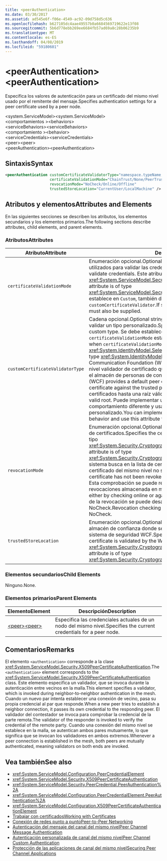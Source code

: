 ```yaml
---
title: <peerAuthentication>
ms.date: 03/30/2017
ms.assetid: ad545e6f-f06e-4549-ac92-09d758d5c636
ms.openlocfilehash: b627105dc4aae49557b0a6684569719622e13f08
ms.sourcegitcommit: 5b6d778ebb269ee6684fb57ad69a8c28b06235b9
ms.translationtype: MT
ms.contentlocale: es-ES
ms.lasthandoff: 04/08/2019
ms.locfileid: "59180601"
---
```

# <a name="peerauthentication"></a><span data-ttu-id="b9078-101">\<peerAuthentication></span><span class="sxs-lookup"><span data-stu-id="b9078-101">\<peerAuthentication></span></span>
<span data-ttu-id="b9078-102">Especifica los valores de autenticación para un certificado del mismo nivel usado por el remitente del mensaje.</span><span class="sxs-lookup"><span data-stu-id="b9078-102">Specifies authentication settings for a peer certificate used by a peer node.</span></span>  
  
 <span data-ttu-id="b9078-103">\<system.ServiceModel></span><span class="sxs-lookup"><span data-stu-id="b9078-103">\<system.ServiceModel></span></span>  
<span data-ttu-id="b9078-104">\<comportamientos ></span><span class="sxs-lookup"><span data-stu-id="b9078-104">\<behaviors></span></span>  
<span data-ttu-id="b9078-105">\<serviceBehaviors></span><span class="sxs-lookup"><span data-stu-id="b9078-105">\<serviceBehaviors></span></span>  
<span data-ttu-id="b9078-106">\<comportamiento ></span><span class="sxs-lookup"><span data-stu-id="b9078-106">\<behavior></span></span>  
<span data-ttu-id="b9078-107">\<serviceCredentials></span><span class="sxs-lookup"><span data-stu-id="b9078-107">\<serviceCredentials></span></span>  
<span data-ttu-id="b9078-108">\<peer></span><span class="sxs-lookup"><span data-stu-id="b9078-108">\<peer></span></span>  
<span data-ttu-id="b9078-109">\<peerAuthentication></span><span class="sxs-lookup"><span data-stu-id="b9078-109">\<peerAuthentication></span></span>  
  
## <a name="syntax"></a><span data-ttu-id="b9078-110">Sintaxis</span><span class="sxs-lookup"><span data-stu-id="b9078-110">Syntax</span></span>  
  
```xml  
<peerAuthentication customCertificateValidatorType="namespace.typeName, [,AssemblyName] [,Version=version number] [,Culture=culture] [,PublicKeyToken=token]"
                    certificateValidationMode="ChainTrust/None/PeerTrust/PeerOrChainTrust/Custom"
                    revocationMode="NoCheck/Online/Offline"
                    trustedStoreLocation="CurrentUser/LocalMachine" />
```  
  
## <a name="attributes-and-elements"></a><span data-ttu-id="b9078-111">Atributos y elementos</span><span class="sxs-lookup"><span data-stu-id="b9078-111">Attributes and Elements</span></span>  
 <span data-ttu-id="b9078-112">En las siguientes secciones se describen los atributos, los elementos secundarios y los elementos primarios.</span><span class="sxs-lookup"><span data-stu-id="b9078-112">The following sections describe attributes, child elements, and parent elements.</span></span>  
  
### <a name="attributes"></a><span data-ttu-id="b9078-113">Atributos</span><span class="sxs-lookup"><span data-stu-id="b9078-113">Attributes</span></span>  
  
|<span data-ttu-id="b9078-114">Atributo</span><span class="sxs-lookup"><span data-stu-id="b9078-114">Attribute</span></span>|<span data-ttu-id="b9078-115">Descripción</span><span class="sxs-lookup"><span data-stu-id="b9078-115">Description</span></span>|  
|---------------|-----------------|  
|`certificateValidationMode`|<span data-ttu-id="b9078-116">Enumeración opcional.</span><span class="sxs-lookup"><span data-stu-id="b9078-116">Optional enumeration.</span></span> <span data-ttu-id="b9078-117">Especifica uno de los tres modos utilizados para validar las credenciales.</span><span class="sxs-lookup"><span data-stu-id="b9078-117">Specifies one of three modes used to validate credentials.</span></span> <span data-ttu-id="b9078-118">Este atributo es del tipo <xref:System.ServiceModel.Security.X509CertificateValidationMode>.</span><span class="sxs-lookup"><span data-stu-id="b9078-118">This attribute is of type <xref:System.ServiceModel.Security.X509CertificateValidationMode>.</span></span> <span data-ttu-id="b9078-119">Si se establece en `Custom`, también debe proporcionarse un `customCertificateValidator`.</span><span class="sxs-lookup"><span data-stu-id="b9078-119">If set to `Custom`, then a `customCertificateValidator` must also be supplied.</span></span>|  
|`customCertificateValidatorType`|<span data-ttu-id="b9078-120">Cadena opcional.</span><span class="sxs-lookup"><span data-stu-id="b9078-120">Optional string.</span></span> <span data-ttu-id="b9078-121">Especifica un tipo y ensamblado utilizados para validar un tipo personalizado.</span><span class="sxs-lookup"><span data-stu-id="b9078-121">Specifies a type and assembly used to validate a custom type.</span></span> <span data-ttu-id="b9078-122">Se debe establecer este atributo cuando `certificateValidationMode` está establecido en `Custom`.</span><span class="sxs-lookup"><span data-stu-id="b9078-122">This attribute must be set when `certificateValidationMode` is set to `Custom`.</span></span> <span data-ttu-id="b9078-123">Este atributo es del tipo <xref:System.IdentityModel.Selectors.X509CertificateValidator>.</span><span class="sxs-lookup"><span data-stu-id="b9078-123">This attribute is of type <xref:System.IdentityModel.Selectors.X509CertificateValidator>.</span></span> <span data-ttu-id="b9078-124">Windows Communication Foundation (WCF) proporciona un predeterminado del mismo nivel validador de certificado que comprueba el certificado del mismo nivel con el almacén de personas de confianza.</span><span class="sxs-lookup"><span data-stu-id="b9078-124">Windows Communication Foundation (WCF) provides a default peer certificate validator that verifies the peer certificate against the trusted people store.</span></span> <span data-ttu-id="b9078-125">También comprueba las cadenas de certificados hasta una raíz válida.</span><span class="sxs-lookup"><span data-stu-id="b9078-125">It also verifies that the certificate chains up to a valid root.</span></span> <span data-ttu-id="b9078-126">Puede implementar un validador personalizado para especificar un comportamiento diferente y usar este atributo para señalar al validador personalizado.</span><span class="sxs-lookup"><span data-stu-id="b9078-126">You can implement a custom validator to specify a different behavior and use this attribute to point to the custom validator.</span></span>|  
|`revocationMode`|<span data-ttu-id="b9078-127">Enumeración opcional.</span><span class="sxs-lookup"><span data-stu-id="b9078-127">Optional enumeration.</span></span> <span data-ttu-id="b9078-128">Especifica el modo de revocación de certificados.</span><span class="sxs-lookup"><span data-stu-id="b9078-128">Specifies the certificate revocation mode.</span></span> <span data-ttu-id="b9078-129">Este atributo es del tipo <xref:System.Security.Cryptography.X509Certificates.X509RevocationMode>.</span><span class="sxs-lookup"><span data-stu-id="b9078-129">This attribute is of type <xref:System.Security.Cryptography.X509Certificates.X509RevocationMode>.</span></span> <span data-ttu-id="b9078-130">El sistema busca en la lista de certificados revocados y comprueba que el certificado del mismo nivel no se ha revocado.</span><span class="sxs-lookup"><span data-stu-id="b9078-130">The system verifies that the peer certificate has not been revoked by looking it up in the revoked certificate list.</span></span> <span data-ttu-id="b9078-131">Esta comprobación se puede realizar tanto en línea como con una lista de revocaciones almacenada en memoria caché.</span><span class="sxs-lookup"><span data-stu-id="b9078-131">This check can be performed either by checking online or against a cached revocation list.</span></span> <span data-ttu-id="b9078-132">La comprobación de la revocación se puede desactivar estableciendo esta atributo en NoCheck.</span><span class="sxs-lookup"><span data-stu-id="b9078-132">Revocation checking can be turned off by setting this attribute to NoCheck.</span></span>|  
|`trustedStoreLocation`|<span data-ttu-id="b9078-133">Enumeración opcional.</span><span class="sxs-lookup"><span data-stu-id="b9078-133">Optional enumeration.</span></span> <span data-ttu-id="b9078-134">Especifica la ubicación del almacén de confianza donde se valida el certificado del mismo nivel por el sistema de seguridad WCF.</span><span class="sxs-lookup"><span data-stu-id="b9078-134">Specifies the trusted store location where the peer certificate is validated by the WCF security system.</span></span> <span data-ttu-id="b9078-135">Este atributo es del tipo <xref:System.Security.Cryptography.X509Certificates.StoreLocation>.</span><span class="sxs-lookup"><span data-stu-id="b9078-135">This attribute is of type <xref:System.Security.Cryptography.X509Certificates.StoreLocation>.</span></span>|  
  
### <a name="child-elements"></a><span data-ttu-id="b9078-136">Elementos secundarios</span><span class="sxs-lookup"><span data-stu-id="b9078-136">Child Elements</span></span>  
 <span data-ttu-id="b9078-137">Ninguno.</span><span class="sxs-lookup"><span data-stu-id="b9078-137">None.</span></span>  
  
### <a name="parent-elements"></a><span data-ttu-id="b9078-138">Elementos primarios</span><span class="sxs-lookup"><span data-stu-id="b9078-138">Parent Elements</span></span>  
  
|<span data-ttu-id="b9078-139">Elemento</span><span class="sxs-lookup"><span data-stu-id="b9078-139">Element</span></span>|<span data-ttu-id="b9078-140">Descripción</span><span class="sxs-lookup"><span data-stu-id="b9078-140">Description</span></span>|  
|-------------|-----------------|  
|[<span data-ttu-id="b9078-141">\<peer></span><span class="sxs-lookup"><span data-stu-id="b9078-141">\<peer></span></span>](../../../../../docs/framework/configure-apps/file-schema/wcf/peer-of-servicecredentials.md)|<span data-ttu-id="b9078-142">Especifica las credenciales actuales de un nodo del mismo nivel.</span><span class="sxs-lookup"><span data-stu-id="b9078-142">Specifies the current credentials for a peer node.</span></span>|  
  
## <a name="remarks"></a><span data-ttu-id="b9078-143">Comentarios</span><span class="sxs-lookup"><span data-stu-id="b9078-143">Remarks</span></span>  
 <span data-ttu-id="b9078-144">El elemento `<authentication>` corresponde a la clase <xref:System.ServiceModel.Security.X509PeerCertificateAuthentication>.</span><span class="sxs-lookup"><span data-stu-id="b9078-144">The `<authentication>` element corresponds to the <xref:System.ServiceModel.Security.X509PeerCertificateAuthentication> class.</span></span> <span data-ttu-id="b9078-145">Este elemento especifica un validador, que se invoca durante la autenticación entre vecinos en la malla.</span><span class="sxs-lookup"><span data-stu-id="b9078-145">This element specifies a validator, which is invoked during neighbor-to-neighbor authentication in the mesh.</span></span> <span data-ttu-id="b9078-146">Cuando un nuevo par intenta establecer una conexión de vecino, pasa su propia credencial al par que responde.</span><span class="sxs-lookup"><span data-stu-id="b9078-146">When a new peer tries to establish a neighbor connection, it passes its own credential to the responding peer.</span></span> <span data-ttu-id="b9078-147">El validador del contestador se invoca para comprobar la credencial de la parte remota.</span><span class="sxs-lookup"><span data-stu-id="b9078-147">The validator of the responder is invoked to verify the credential of the remote party.</span></span> <span data-ttu-id="b9078-148">Cuando una conexión del mismo nivel se establece en la malla, se autentican ambos pares mutuamente, lo que significa que se invocan los validadores en ambos extremos.</span><span class="sxs-lookup"><span data-stu-id="b9078-148">Whenever a peer connection is established in the mesh, both peers are mutually authenticated, meaning validators on both ends are invoked.</span></span>  
  
## <a name="see-also"></a><span data-ttu-id="b9078-149">Vea también</span><span class="sxs-lookup"><span data-stu-id="b9078-149">See also</span></span>

- <xref:System.ServiceModel.Configuration.PeerCredentialElement>
- <xref:System.ServiceModel.Security.X509PeerCertificateAuthentication>
- <xref:System.ServiceModel.Security.PeerCredential.PeerAuthentication%2A>
- <xref:System.ServiceModel.Configuration.PeerCredentialElement.PeerAuthentication%2A>
- <xref:System.ServiceModel.Configuration.X509PeerCertificateAuthenticationElement>
- [<span data-ttu-id="b9078-150">Trabajar con certificados</span><span class="sxs-lookup"><span data-stu-id="b9078-150">Working with Certificates</span></span>](../../../../../docs/framework/wcf/feature-details/working-with-certificates.md)
- [<span data-ttu-id="b9078-151">Conexión de redes punto a punto</span><span class="sxs-lookup"><span data-stu-id="b9078-151">Peer-to-Peer Networking</span></span>](../../../../../docs/framework/wcf/feature-details/peer-to-peer-networking.md)
- [<span data-ttu-id="b9078-152">Autenticación del mensaje del canal del mismo nivel</span><span class="sxs-lookup"><span data-stu-id="b9078-152">Peer Channel Message Authentication</span></span>](https://docs.microsoft.com/previous-versions/dotnet/netframework-3.5/aa967730(v=vs.90))
- [<span data-ttu-id="b9078-153">Autenticación personalizada de canal del mismo nivel</span><span class="sxs-lookup"><span data-stu-id="b9078-153">Peer Channel Custom Authentication</span></span>](https://docs.microsoft.com/previous-versions/dotnet/netframework-3.5/ms751447(v=vs.90))
- [<span data-ttu-id="b9078-154">Protección de las aplicaciones de canal del mismo nivel</span><span class="sxs-lookup"><span data-stu-id="b9078-154">Securing Peer Channel Applications</span></span>](../../../../../docs/framework/wcf/feature-details/securing-peer-channel-applications.md)

